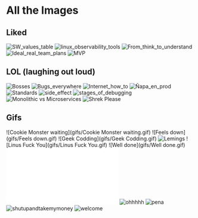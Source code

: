 All the Images
==============

Liked
-------

![SW_values_table](SW_values_table.jpg)
![linux_observability_tools](linux_observability_tools.png)
![From_think_to_understand](From_think_to_understand.jpg)
![Ideal_real_team_plans](Ideal_real_team_plans.png)
![MVP](MVP.png)

LOL (laughing out loud)
-------------------------

![Bosses](LOL/Bosses.gif)
![Bugs_everywhere](LOL/Bugs_everywhere.jpg)
![Internet_how_to](LOL/Internet_how_to.jpg)
![Ñapa_en_prod](LOL/Ñapa_en_prod.jpg)
![Standards](LOL/Standards.png)
![side_effect](LOL/side_effect.jpg)
![stages_of_debugging](LOL/stages_of_debugging.jpg)
![Monolithic vs Microservices](LOL/Monolithic_vs_microservices.jpg)
![Shrek Please](LOL/Please.jpg)


Gifs
------

![Cookie Monster waiting](gifs/Cookie Monster waiting.gif)
![Feels down](gifs/Feels down.gif)
![Geek Codding](gifs/Geek Codding.gif)
![Lemings](gifs/Lemings.gif)
![Linus Fuck You](gifs/Linus Fuck You.gif)
![Well done](gifs/Well done.gif)
![links](gifs/links.txt)
![ohhhhh](gifs/ohhhhh.gif)
![pena](gifs/pena.gif)
![shutupandtakemymoney](gifs/shutupandtakemymoney.gif)
![welcome](gifs/welcome.gif)
